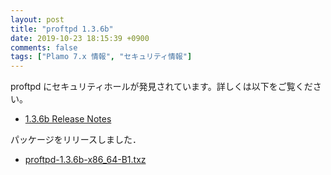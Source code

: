 ```yaml
---
layout: post
title: "proftpd 1.3.6b"
date: 2019-10-23 18:15:39 +0900
comments: false
tags: ["Plamo 7.x 情報", "セキュリティ情報"]
---
```

proftpd にセキュリティホールが発見されています。詳しくは以下をご覧ください。

* [1.3.6b Release Notes](http://www.proftpd.org/docs/RELEASE_NOTES-1.3.6b)

パッケージをリリースしました．

* [proftpd-1.3.6b-x86_64-B1.txz](http://repository.plamolinux.org/pub/linux/Plamo/Plamo-7.x/x86_64/plamo/08_daemons/proftpd-1.3.6b-x86_64-B1.txz)
